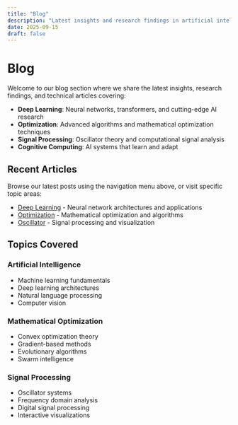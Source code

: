 ```yaml
---
title: "Blog"
description: "Latest insights and research findings in artificial intelligence, optimization, and computational sciences"
date: 2025-09-15
draft: false
---
```


# Blog

Welcome to our blog section where we share the latest insights, research findings, and technical articles covering:

- **Deep Learning**: Neural networks, transformers, and cutting-edge AI research
- **Optimization**: Advanced algorithms and mathematical optimization techniques  
- **Signal Processing**: Oscillator theory and computational signal analysis
- **Cognitive Computing**: AI systems that learn and adapt

## Recent Articles

Browse our latest posts using the navigation menu above, or visit specific topic areas:

- [Deep Learning](/deep-learning/) - Neural network architectures and applications
- [Optimization](/optimization/) - Mathematical optimization and algorithms
- [Oscillator](/oscillator/) - Signal processing and visualization

## Topics Covered

### Artificial Intelligence
- Machine learning fundamentals
- Deep learning architectures
- Natural language processing
- Computer vision

### Mathematical Optimization
- Convex optimization theory
- Gradient-based methods
- Evolutionary algorithms
- Swarm intelligence

### Signal Processing
- Oscillator systems
- Frequency domain analysis
- Digital signal processing
- Interactive visualizations
